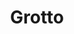 ---
  title: Grotto
  description: The statue of Madonna and Child .
  latitude: -26.173161
  longitude: 28.074369
  cards:
    - poi-010-card-001.md
    - poi-010-card-002.md
    - poi-010-card-003.md
  themes:
    - Marist Brothers' History
    - Brothers today at Sacred Heart
    - Ethos
    - Champagnat
    - Grounds and Buildings
---